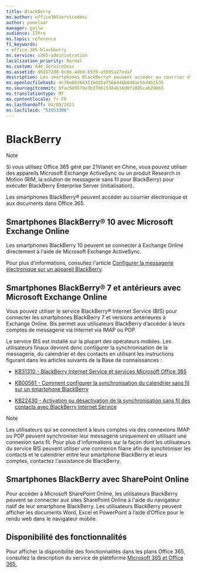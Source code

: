 ```yaml
---
title: BlackBerry
ms.author: office365servicedesc
author: pamelaar
manager: gailw
audience: ITPro
ms.topic: reference
f1_keywords:
- office-365-blackberry
ms.service: o365-administration
localization_priority: Normal
ms.custom: Adm_ServiceDesc
ms.assetid: d6d172d8-8c0e-4dbd-b570-a5585a27edaf
description: Les smartphones BlackBerry® peuvent accéder au courrier électronique et aux documents dans Office 365.
ms.openlocfilehash: 4c76e00364351b601a7566446b040ac5bd461535
ms.sourcegitcommit: 9fac5d9579e3b370b15384b36d0f1805cab20065
ms.translationtype: MT
ms.contentlocale: fr-FR
ms.lasthandoff: 04/09/2021
ms.locfileid: "51653386"
---
```

# <a name="blackberry"></a>BlackBerry

> [!NOTE]
> Si vous utilisez Office 365 géré par 21Vianet en Chine, vous pouvez utiliser des appareils Microsoft Exchange ActiveSync ou un produit Research in Motion (RIM, la solution de messagerie sans fil pour BlackBerry) pour exécuter BlackBerry Enterprise Server (initialisation). 
  
Les smartphones BlackBerry® peuvent accéder au courrier électronique et aux documents dans Office 365.
  
## <a name="blackberry-10-smartphones-with-microsoft-exchange-online"></a>Smartphones BlackBerry® 10 avec Microsoft Exchange Online

Les smartphones BlackBerry 10 peuvent se connecter à Exchange Online directement à l'aide de Microsoft Exchange ActiveSync.
  
Pour plus d'informations, consultez l'article [Configurer la messagerie électronique sur un appareil BlackBerry](https://go.microsoft.com/fwlink/?linkid=863394).
  
## <a name="blackberry-7-and-earlier-smartphones-with-microsoft-exchange-online"></a>Smartphones BlackBerry® 7 et antérieurs avec Microsoft Exchange Online

Vous pouvez utiliser le service BlackBerry® Internet Service (BIS) pour connecter les smartphones BlackBerry 7 et versions antérieures à Exchange Online. Bis permet aux utilisateurs BlackBerry d’accéder à leurs comptes de messagerie via Internet via IMAP ou POP.
  
Le service BIS est installé sur la plupart des opérateurs mobiles. Les utilisateurs finaux devront donc configurer la synchronisation de la messagerie, du calendrier et des contacts en utilisant les instructions figurant dans les articles suivants de la Base de connaissances :
  
- [KB31310 - BlackBerry Internet Service et services Microsoft Office 365](https://go.microsoft.com/fwlink/?LinkID=826158&amp;clcid=0x409)
    
- [KB00561 - Comment configurer la synchronisation du calendrier sans fil sur un smartphone BlackBerry](https://go.microsoft.com/fwlink/?LinkID=826160&amp;clcid=0x409)
    
- [KB22430 - Activation ou désactivation de la synchronisation sans fil des contacts avec BlackBerry Internet Service](https://go.microsoft.com/fwlink/?LinkID=826161&amp;clcid=0x409)
    
> [!NOTE]
> Les utilisateurs qui se connectent à leurs comptes via des connexions IMAP ou POP peuvent synchroniser leur messagerie uniquement en utilisant une connexion sans fil. Pour plus d'informations sur la façon dont les utilisateurs du service BIS peuvent utiliser une connexion filaire afin de synchroniser les contacts et le calendrier entre leur smartphone BlackBerry et leurs comptes, contactez l'assistance de BlackBerry. 
  
## <a name="blackberry-smartphones-with-sharepoint-online"></a>Smartphones BlackBerry avec SharePoint Online

Pour accéder à Microsoft SharePoint Online, les utilisateurs BlackBerry peuvent se connecter aux sites SharePoint Online à l'aide du navigateur natif de leur smartphone BlackBerry. Les utilisateurs BlackBerry peuvent afficher les documents Word, Excel et PowerPoint à l’aide d’Office pour le rendu web dans le navigateur mobile.
  
## <a name="feature-availability"></a>Disponibilité des fonctionnalités

Pour afficher la disponibilité des fonctionnalités dans les plans Office 365, consultez la description du service de plateforme [Microsoft 365 et Office 365.](office-365-platform-service-description.md)
  